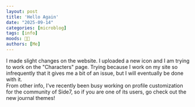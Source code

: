 ```yaml
---
layout: post
title: 'Hello Again'
date: "2025-09-14"
categories: [microblog]
tags: [info] 
moods: 😶‍🌫️
authors: [Me]
---
```

I made slight changes on the website. I uploaded a new icon and I am trying to work on the "Characters" page. Trying because I work on my site so infrequently that it gives me a bit of an issue, but I will eventually be done with it.
<br>From other info, I've recently been busy working on profile customization for the community of Side7, so if you are one of its users, go check out the new journal themes!
